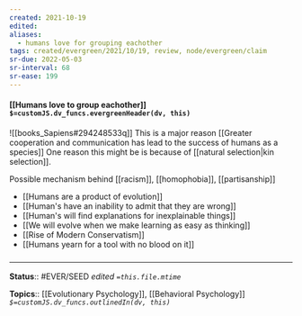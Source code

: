 ```yaml
---
created: 2021-10-19
edited: 
aliases:
  - humans love for grouping eachother
tags: created/evergreen/2021/10/19, review, node/evergreen/claim
sr-due: 2022-05-03
sr-interval: 68
sr-ease: 199
---
```


#### [[Humans love to group eachother]] `$=customJS.dv_funcs.evergreenHeader(dv, this)`

![[books_Sapiens#294248533q]]
This is a major reason [[Greater cooperation and communication has lead to the success of humans as a species]]
One reason this might be is because of [[natural selection|kin selection]].

Possible mechanism behind [[racism]], [[homophobia]], [[partisanship]]
- [[Humans are a product of evolution]]
- [[Human's have an inability to admit that they are wrong]]
- [[Human's will find explanations for inexplainable things]]
- [[We will evolve when we make learning as easy as thinking]]
- [[Rise of Modern Conservatism]]
- [[Humans yearn for a tool with no blood on it]]

### <hr class="footnote"/>

**Status**:: #EVER/SEED
*edited `=this.file.mtime`*

**Topics**:: [[Evolutionary Psychology]], [[Behavioral Psychology]]
*`$=customJS.dv_funcs.outlinedIn(dv, this)`*
